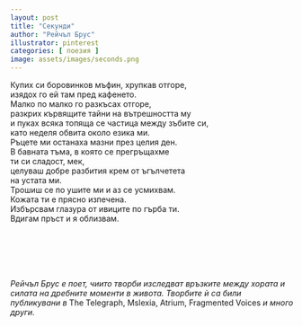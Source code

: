 ```yaml
---
layout: post
title: "Секунди"
author: "Рейчъл Брус"
illustrator: pinterest
categories: [ поезия ]
image: assets/images/seconds.png
---
```

<p>
  Купих си боровинков мъфин, хрупкав отгоре,<br>
  изядох го ей там пред кафенето.<br>
  Малко по малко го разкъсах отгоре,<br>
  разкрих кървящите тайни на вътрешността му<br>
  и пуках всяка топяща се частица между зъбите си,<br>
  като неделя обвита около езика ми.<br>
  Ръцете ми останаха мазни през целия ден.<br>
  В бавната тъма, в която се прегръщахме<br>
  ти си сладост, мек,<br>
  целуваш добре разбития крем от ъгълчетета<br>
  на устата ми.<br>
  Трошиш се по ушите ми и аз се усмихвам.<br>
  Кожата ти е прясно изпечена.<br>
  Избърсвам глазура от ивиците по гърба ти.<br>
  Вдигам пръст и я облизвам.<br>

</p>
<br>
<br>
<br>
<br>
<br>
<em>Рейчъл Брус е поет, чиито творби изследват връзките между хората и силата на дребните моменти в живота. Творбите ѝ са били публикувани в</em> The Telegraph, Mslexia, Atrium, Fragmented Voices <em>и много други.</em> 
